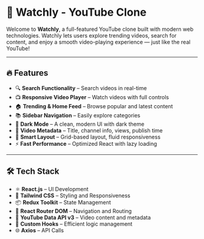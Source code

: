 # 🎥 Watchly - YouTube Clone

Welcome to **Watchly**, a full-featured YouTube clone built with modern web technologies. Watchly lets users explore trending videos, search for content, and enjoy a smooth video-playing experience — just like the real YouTube!

---

## 🔥 Features

- 🔍 **Search Functionality** – Search videos in real-time
- 📺 **Responsive Video Player** – Watch videos with full controls
- 🏠 **Trending & Home Feed** – Browse popular and latest content
- 📚 **Sidebar Navigation** – Easily explore categories
- 🌙 **Dark Mode** – A clean, modern UI with dark theme
- 💬 **Video Metadata** – Title, channel info, views, publish time
- 🧠 **Smart Layout** – Grid-based layout, fluid responsiveness
- ⚡ **Fast Performance** – Optimized React with lazy loading

---

## 🛠️ Tech Stack

- ⚛️ **React.js** – UI Development
- 🎨 **Tailwind CSS** – Styling and Responsiveness
- 📦 **Redux Toolkit** – State Management
- 🔁 **React Router DOM** – Navigation and Routing
- 📡 **YouTube Data API v3** – Video content and metadata
- 🧠 **Custom Hooks** – Efficient logic management
- 🌐 **Axios** – API Calls


